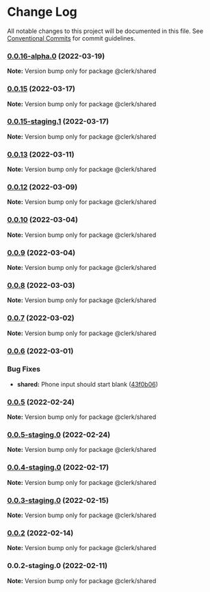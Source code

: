 # Change Log

All notable changes to this project will be documented in this file.
See [Conventional Commits](https://conventionalcommits.org) for commit guidelines.

### [0.0.16-alpha.0](https://github.com/clerkinc/clerk_docker/compare/@clerk/shared@0.0.16-staging.0...@clerk/shared@0.0.16-alpha.0) (2022-03-19)

**Note:** Version bump only for package @clerk/shared

### [0.0.15](https://github.com/clerkinc/clerk_docker/compare/@clerk/shared@0.0.15-staging.1...@clerk/shared@0.0.15) (2022-03-17)

**Note:** Version bump only for package @clerk/shared

### [0.0.15-staging.1](https://github.com/clerkinc/clerk_docker/compare/@clerk/shared@0.0.15-staging.0...@clerk/shared@0.0.15-staging.1) (2022-03-17)

**Note:** Version bump only for package @clerk/shared

### [0.0.13](https://github.com/clerkinc/clerk_docker/compare/@clerk/shared@0.0.12...@clerk/shared@0.0.13) (2022-03-11)

**Note:** Version bump only for package @clerk/shared

### [0.0.12](https://github.com/clerkinc/clerk_docker/compare/@clerk/shared@0.0.12-staging.0...@clerk/shared@0.0.12) (2022-03-09)

**Note:** Version bump only for package @clerk/shared

### [0.0.10](https://github.com/clerkinc/clerk_docker/compare/@clerk/shared@0.0.9...@clerk/shared@0.0.10) (2022-03-04)

**Note:** Version bump only for package @clerk/shared

### [0.0.9](https://github.com/clerkinc/clerk_docker/compare/@clerk/shared@0.0.8...@clerk/shared@0.0.9) (2022-03-04)

**Note:** Version bump only for package @clerk/shared

### [0.0.8](https://github.com/clerkinc/clerk_docker/compare/@clerk/shared@0.0.7...@clerk/shared@0.0.8) (2022-03-03)

**Note:** Version bump only for package @clerk/shared

### [0.0.7](https://github.com/clerkinc/clerk_docker/compare/@clerk/shared@0.0.6...@clerk/shared@0.0.7) (2022-03-02)

**Note:** Version bump only for package @clerk/shared

### [0.0.6](https://github.com/clerkinc/clerk_docker/compare/@clerk/shared@0.0.5...@clerk/shared@0.0.6) (2022-03-01)

### Bug Fixes

- **shared:** Phone input should start blank ([43f0b06](https://github.com/clerkinc/clerk_docker/commit/43f0b0603608866f6b9e0a37a284c0ea72c0004b))

### [0.0.5](https://github.com/clerkinc/clerk_docker/compare/@clerk/shared@0.0.5-staging.0...@clerk/shared@0.0.5) (2022-02-24)

**Note:** Version bump only for package @clerk/shared

### [0.0.5-staging.0](https://github.com/clerkinc/clerk_docker/compare/@clerk/shared@0.0.4-staging.0...@clerk/shared@0.0.5-staging.0) (2022-02-24)

**Note:** Version bump only for package @clerk/shared

### [0.0.4-staging.0](https://github.com/clerkinc/clerk_docker/compare/@clerk/shared@0.0.3-staging.0...@clerk/shared@0.0.4-staging.0) (2022-02-17)

**Note:** Version bump only for package @clerk/shared

### [0.0.3-staging.0](https://github.com/clerkinc/clerk_docker/compare/@clerk/shared@0.0.2...@clerk/shared@0.0.3-staging.0) (2022-02-15)

**Note:** Version bump only for package @clerk/shared

### [0.0.2](https://github.com/clerkinc/clerk_docker/compare/@clerk/shared@0.0.2-staging.0...@clerk/shared@0.0.2) (2022-02-14)

**Note:** Version bump only for package @clerk/shared

### 0.0.2-staging.0 (2022-02-11)

**Note:** Version bump only for package @clerk/shared
